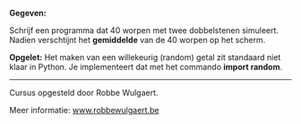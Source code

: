 **Gegeven:** 

Schrijf een programma dat 40 worpen met twee dobbelstenen simuleert. Nadien verschtijnt het **gemiddelde** van de 40 worpen op het scherm. 

**Opgelet:** Het maken van een willekeurig (random) getal zit standaard niet klaar in Python. Je implementeert dat met het commando **import random**. 



---
Cursus opgesteld door Robbe Wulgaert.

Meer informatie: www.robbewulgaert.be
